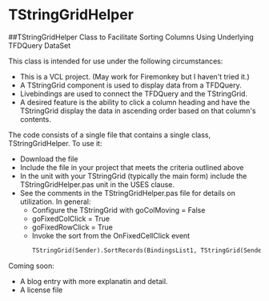 # TStringGridHelper
##TStringGridHelper Class to Facilitate Sorting Columns Using Underlying TFDQuery DataSet

This class is intended for use under the following circumstances:

* This is a VCL project. (May work for Firemonkey but I haven't tried it.)
* A TStringGrid component is used to display data from a TFDQuery.
* Livebindings are used to connect the TFDQuery and the TStringGrid.
* A desired feature is the ability to click a column heading and have the TStringGrid display the data in ascending order based on that column's contents.

The code consists of a single file that contains a single class, TStringGridHelper. To use it:

* Download the file
* Include the file in your project that meets the criteria outlined above
* In the unit with your TStringGrid (typically the main form) include the TStringGridHelper.pas unit in the USES clause.
* See the comments in the TStringGridHelper.pas file for details on utilization. In general:
  * Configure the TStringGrid with goColMoving = False
  * goFixedColClick = True
  * goFixedRowClick = True
  * Invoke the sort from the OnFixedCellClick event
    ```pascal
    TStringGrid(Sender).SortRecords(BindingsList1, TStringGrid(Sender).Cells[ACol, ARow]);
    ```
    
Coming soon:
* A blog entry with more explanatin and detail.
* A license file
